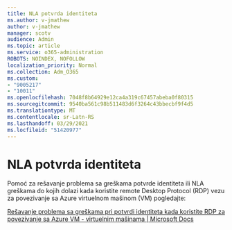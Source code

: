 ```yaml
---
title: NLA potvrda identiteta
ms.author: v-jmathew
author: v-jmathew
manager: scotv
audience: Admin
ms.topic: article
ms.service: o365-administration
ROBOTS: NOINDEX, NOFOLLOW
localization_priority: Normal
ms.collection: Adm_O365
ms.custom:
- "9005217"
- "10011"
ms.openlocfilehash: 7048f8b64929e12ca4a319c67457abeba0f80315
ms.sourcegitcommit: 9540ba561c98b511483d6f3264c43bbecbf9f4d5
ms.translationtype: MT
ms.contentlocale: sr-Latn-RS
ms.lasthandoff: 03/29/2021
ms.locfileid: "51420977"
---
```

# <a name="nla-authentication"></a>NLA potvrda identiteta

Pomoć za rešavanje problema sa greškama potvrde identiteta ili NLA greškama do kojih dolazi kada koristite remote Desktop Protocol (RDP) vezu za povezivanje sa Azure virtuelnom mašinom (VM) pogledajte:

[Rešavanje problema sa greškama pri potvrdi identiteta kada koristite RDP za povezivanje sa Azure VM - virtuelnim mašinama | Microsoft Docs](https://docs.microsoft.com/troubleshoot/azure/virtual-machines/cannot-connect-rdp-azure-vm)
